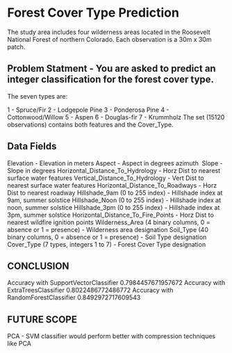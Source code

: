 # Forest Cover Type Prediction
The study area includes four wilderness areas located in the Roosevelt National Forest of northern Colorado. Each observation is a 30m x 30m patch.

## Problem Statment - You are asked to predict an integer classification for the forest cover type.
The seven types are:

1 - Spruce/Fir
2 - Lodgepole Pine
3 - Ponderosa Pine
4 - Cottonwood/Willow
5 - Aspen
6 - Douglas-fir
7 - Krummholz The set (15120 observations) contains both features and the Cover_Type.

## Data Fields
Elevation - Elevation in meters
Aspect - Aspect in degrees azimuth 
Slope - Slope in degrees
Horizontal_Distance_To_Hydrology - Horz Dist to nearest surface water features
Vertical_Distance_To_Hydrology - Vert Dist to nearest surface water features
Horizontal_Distance_To_Roadways - Horz Dist to nearest roadway
Hillshade_9am (0 to 255 index) - Hillshade index at 9am, summer solstice
Hillshade_Noon (0 to 255 index) - Hillshade index at noon, summer solstice
Hillshade_3pm (0 to 255 index) - Hillshade index at 3pm, summer solstice
Horizontal_Distance_To_Fire_Points - Horz Dist to nearest wildfire ignition points
Wilderness_Area (4 binary columns, 0 = absence or 1 = presence) - Wilderness area designation
Soil_Type (40 binary columns, 0 = absence or 1 = presence) - Soil Type designation
Cover_Type (7 types, integers 1 to 7) - Forest Cover Type designation

## CONCLUSION

Accuracy with SupportVectorClassifier 0.7984457671957672
Accuracy with ExtraTreesClassifier 0.8022486772486772
Accuracy with RandomForestClassifier 0.8492972717609543

## FUTURE SCOPE

PCA - SVM classifier would perform better with compression techniques like PCA
